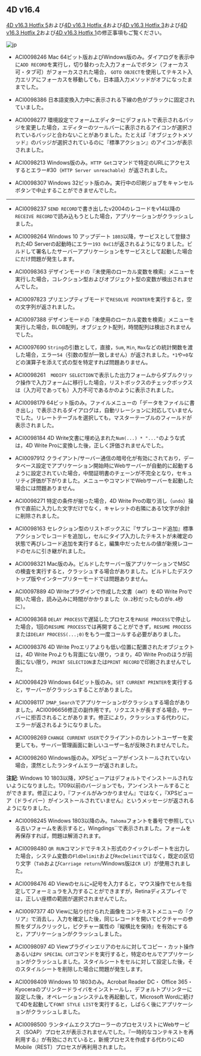 ## 4D v16.4
[4D v16.3 Hotfix 5](https://github.com/4D-JP/release-notes/tree/master/v16/16.3/hf5/)および[4D v16.3 Hotfix 4](https://github.com/4D-JP/release-notes/tree/master/v16/16.3/hf4/)および[4D v16.3 Hotfix 3](https://github.com/4D-JP/release-notes/tree/master/v16/16.3/hf3/)および[4D v16.3 Hotfix 2](https://github.com/4D-JP/release-notes/tree/master/v16/16.3/hf2/)および[4D v16.3 Hotfix 1](https://github.com/4D-JP/release-notes/tree/master/v16/16.3/hf1/)の修正事項もご覧ください。

![jp](https://cloud.githubusercontent.com/assets/10509075/16182979/016305e0-36e7-11e6-816b-2335cc6f0abb.png)

* ACI0098246 Mac 64ビット版およびWindows版のみ。ダイアログを表示中に``ADD RECORD``を実行し，切り替わった入力フォームでボタン（フォーカス可・タブ可）がフォーカスされた場合， ``GOTO OBJECT``を使用してテキスト入力エリアにフォーカスを移動しても，日本語入力メソッドがオフになったままでした。

* ACI0098386 日本語変換入力中に表示される下線の色がブラックに固定されていました。

* ACI0098277 環境設定でフォームエディターにデフォルトで表示されるバッジを変更した場合，エディターのツールバーに表示されるアイコンが選択されているバッジと合わないことがありました。たとえば『オブジェクトメソッド』のバッジが選択されているのに『標準アクション』のアイコンが表示されました。

* ACI0098213 Windows版のみ。``HTTP Get``コマンドで特定のURLにアクセスするとエラー#30（``HTTP Server unreachable``）が返されました。

* ACI0098307 Windows 32ビット版のみ。実行中の印刷ジョブをキャンセルボタンで中止することができませんでした。

---

* ACI0098237 ``SEND RECORD``で書き出したv2004のレコードをv14以降の``RECEIVE RECORD``で読み込もうとした場合，アプリケーションがクラッシュしました。

* ACI0098264 Windows 10 アップデート ``1803``以降，サービスとして登録された4D Serverの起動時にエラー``193 0xC1``が返されるようになりました。ビルドして署名したサーバーアプリケーションをサービスとして起動した場合にだけ問題が発生します。

* ACI0098363 デザインモードの『未使用のローカル変数を検索』メニューを実行した場合，コレクション型およびオブジェクト型の変数が検出されませんでした。

* ACI0097823 プリエンプティブモードで``RESOLVE POINTER``を実行すると，空の文字列が返されました。

* ACI0097388 デザインモードの『未使用のローカル変数を検索』メニューを実行した場合，BLOB配列，オブジェクト配列，時間配列は検出されませんでした。

* ACI0097690 ``String``の引数として，直接，``Sum``, ``Min``, ``Max``などの統計関数を渡した場合，エラー``54``（引数の型が一致しません）が返されました。``*1``や``+0``などの演算子を添えて式の型を特定すれば問題ありません。

* ACI0098261　``MODIFY SELECTION``で表示した出力フォームからダブルクリック操作で入力フォームに移行した場合，リストボックスのチェックボックスは（入力可であっても）入力不可であるかのように表示されました。

* ACI0098179 64ビット版のみ。ファイルメニューの「データをファイルに書き出し」で表示されるダイアログは，自動リレーションに対応していませんでした。リレートテーブルを選択しても，マスターテーブルのフィールドが表示されました。

* ACI0098184 4D Write文書に埋め込まれた``Num(...) * "..."``のような式は，4D Write Proに変換した後，正しく評価されませんでした。

* ACI0097912 クライアント/サーバー通信の暗号化が有効にされており，データベース設定でアプリケーション開始時にWebサーバーが自動的に起動するように設定されていた場合，中間証明書のチェーンが不完全となり，セキュリティ評価が下がりました。メニューやコマンドでWebサーバーを起動した場合には問題ありません。

* ACI0098271 特定の条件が揃った場合，4D Write Proの取り消し（``undo``）操作で直前に入力した文字だけでなく，キャレットの右隣にある1文字が余計に削除されました。

* ACI0098163 セレクション型のリストボックスに『サブレコード追加』標準アクションでレコードを追加し，セルにタイプ入力したテキストが未確定の状態で再びレコード追加を実行すると，編集中だったセルの値が新規レコードのセルに引き継がれました。

* ACI0098321 Mac版のみ。ビルドしたサーバー版アプリケーションでMSCの検査を実行すると，クラッシュする場合がありました。ビルドしたデスクトップ版やインタープリターモードでは問題ありません。

* ACI0097889 4D Writeプラグインで作成した文書（``4W7``）を4D Write Proで開いた場合，読み込みに時間がかかりました（``0.2``秒だったものが``0.4``秒に）。

* ACI0098368 ``DELAY PROCESS``で遅延したプロセスを``PAUSE PROCESS``で停止した場合，1回の``RESUME PROCESS``では再開することができず，``RESUME PROCESS``または``DELAY PROCESS(...;0)``をもう一度コールする必要がありました。

* ACI0098376 4D Write Proエリアよりも低い位置に配置されたオブジェクトは，4D Write Proよりも背面にない限り，つまり，4D Write Proのほうが前面にない限り，``PRINT SELECTION``または``PRINT RECORD``で印刷されませんでした。

* ACI0098429 Windows 64ビット版のみ。``SET CURRENT PRINTER``を実行すると，サーバーがクラッシュすることがありました。

* ACI0098117 ``IMAP_Search``でアプリケーションがクラッシュする場合がありました。ACI0096656修正の副作用です。リクエストが長すぎる場合，サーバーに拒否されることがあります。修正により，クラッシュする代わりに，エラーが返されるようになりました。

* ACI0098269 ``CHANGE CURRENT USER``でクライアントのカレントユーザーを変更しても，サーバー管理画面に新しいユーザー名が反映されませんでした。

* ACI0098260 Windows版のみ。XPSビューアがインストールされていない場合，漠然としたランタイムエラーが返されました。

**注記**: Windows 10 1803以降，XPSビューアはデフォルトでインストールされないようになりました。1709以前のバージョンでも，アンインストールすることができます。修正により，『ファイルがみつかりません』ではなく，『XPSビューア（ドライバー）がインストールされていません』というメッセージが返されるようになりました。

* ACI0098245 Windows 1803以降のみ。``Tahoma``フォントを番号で参照している古いフォームを表示すると，Wingdings``で表示されました。フォームを再保存すれば，問題は解消されます。

* ACI0098480 ``QR RUN``コマンドでテキスト形式のクイックレポートを出力した場合，システム変数の``FldDelimit``および``RecDelimit``ではなく，既定の区切り文字（``Tab``および``Carriage return``/Windows版は``CR LF``）が使用されました。

* ACI0098476 4D Viewのセルに``=``記号を入力すると，マウス操作でセルを指定してフォーミュラを入力することができますが，Retinaディスプレイでは，正しい座標の範囲が選択されませんでした。

* ACI0097377 4D Viewに貼り付けられた画像をコンテキストメニューの『クリア』で消去し，入力を確定した後，同じレコードを開いてピクチャーの参照をダブルクリックし，ピクチャー属性の『縦横比を保持』を有効にすると，アプリケーションがクラッシュしました。

* ACI0098097 4D Viewプラグインエリアのセルに対してコピー・カット操作あるいは``PV SPECIAL CUT``コマンドを実行すると，特定のセルでアプリケーションがクラッシュしました。スタイルシートをセルに対して設定した後，そのスタイルシートを削除した場合に問題が発生します。

* ACI0098409 Windows 10 1803のみ。Acrobat Reader DC・ Office 365・Kyoceraのプリンタードライバをインストールし，デフォルトプリンターに設定した後，オペレーションシステムを再起動して，Microsoft Wordに続けて4Dを起動して``FONT STYLE LIST``を実行すると，しばらく後にアプリケーションがクラッシュしました。

* ACI0098500 ランタイムエクスプローラーのプロセスリストにWebサービス（SOAP）プロセスが表示されませんでした。『一時的なコンテキストを再利用する』が有効にされていると，新規プロセスを作成する代わりに4D Mobile（REST）プロセスが再利用されました。
